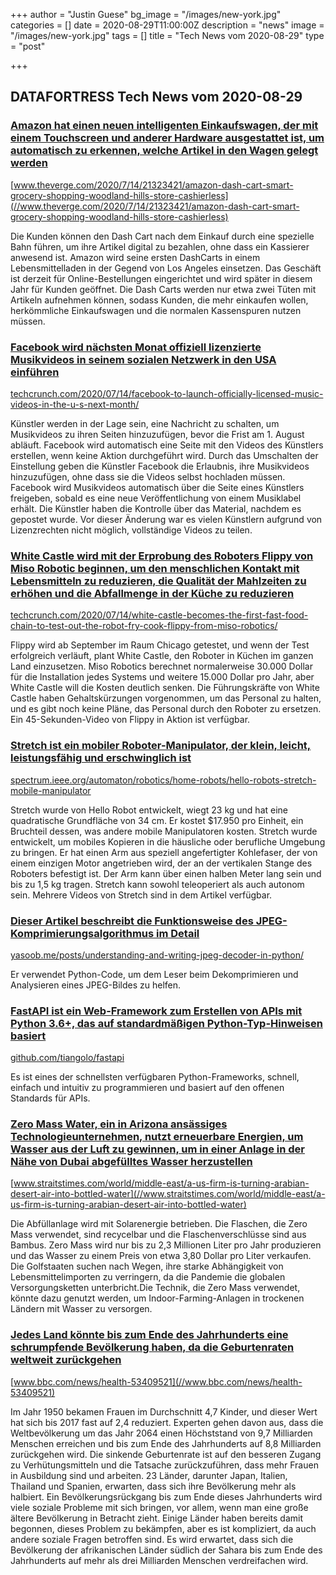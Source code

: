 +++
author = "Justin Guese"
bg_image = "/images/new-york.jpg"
categories = []
date = 2020-08-29T11:00:00Z
description = "news"
image = "/images/new-york.jpg"
tags = []
title = "Tech News vom 2020-08-29"
type = "post"

+++

        
## DATAFORTRESS Tech News vom 2020-08-29





### [Amazon hat einen neuen intelligenten Einkaufswagen, der mit einem Touchscreen und anderer Hardware ausgestattet ist, um automatisch zu erkennen, welche Artikel in den Wagen gelegt werden](//www.theverge.com/2020/7/14/21323421/amazon-dash-cart-smart-grocery-shopping-woodland-hills-store-cashierless)


[www.theverge.com/2020/7/14/21323421/amazon-dash-cart-smart-grocery-shopping-woodland-hills-store-cashierless](//www.theverge.com/2020/7/14/21323421/amazon-dash-cart-smart-grocery-shopping-woodland-hills-store-cashierless)


Die Kunden können den Dash Cart nach dem Einkauf durch eine spezielle Bahn führen, um ihre Artikel digital zu bezahlen, ohne dass ein Kassierer anwesend ist. Amazon wird seine ersten DashCarts in einem Lebensmittelladen in der Gegend von Los Angeles einsetzen. Das Geschäft ist derzeit für Online-Bestellungen eingerichtet und wird später in diesem Jahr für Kunden geöffnet. Die Dash Carts werden nur etwa zwei Tüten mit Artikeln aufnehmen können, sodass Kunden, die mehr einkaufen wollen, herkömmliche Einkaufswagen und die normalen Kassenspuren nutzen müssen.


### [Facebook wird nächsten Monat offiziell lizenzierte Musikvideos in seinem sozialen Netzwerk in den USA einführen](//techcrunch.com/2020/07/14/facebook-to-launch-officially-licensed-music-videos-in-the-u-s-next-month/)


[techcrunch.com/2020/07/14/facebook-to-launch-officially-licensed-music-videos-in-the-u-s-next-month/](//techcrunch.com/2020/07/14/facebook-to-launch-officially-licensed-music-videos-in-the-u-s-next-month/)


Künstler werden in der Lage sein, eine Nachricht zu schalten, um Musikvideos zu ihren Seiten hinzuzufügen, bevor die Frist am 1. August abläuft. Facebook wird automatisch eine Seite mit den Videos des Künstlers erstellen, wenn keine Aktion durchgeführt wird. Durch das Umschalten der Einstellung geben die Künstler Facebook die Erlaubnis, ihre Musikvideos hinzuzufügen, ohne dass sie die Videos selbst hochladen müssen. Facebook wird Musikvideos automatisch über die Seite eines Künstlers freigeben, sobald es eine neue Veröffentlichung von einem Musiklabel erhält. Die Künstler haben die Kontrolle über das Material, nachdem es gepostet wurde. Vor dieser Änderung war es vielen Künstlern aufgrund von Lizenzrechten nicht möglich, vollständige Videos zu teilen.


### [White Castle wird mit der Erprobung des Roboters Flippy von Miso Robotic beginnen, um den menschlichen Kontakt mit Lebensmitteln zu reduzieren, die Qualität der Mahlzeiten zu erhöhen und die Abfallmenge in der Küche zu reduzieren](//techcrunch.com/2020/07/14/white-castle-becomes-the-first-fast-food-chain-to-test-out-the-robot-fry-cook-flippy-from-miso-robotics/)


[techcrunch.com/2020/07/14/white-castle-becomes-the-first-fast-food-chain-to-test-out-the-robot-fry-cook-flippy-from-miso-robotics/](//techcrunch.com/2020/07/14/white-castle-becomes-the-first-fast-food-chain-to-test-out-the-robot-fry-cook-flippy-from-miso-robotics/)


Flippy wird ab September im Raum Chicago getestet, und wenn der Test erfolgreich verläuft, plant White Castle, den Roboter in Küchen im ganzen Land einzusetzen. Miso Robotics berechnet normalerweise 30.000 Dollar für die Installation jedes Systems und weitere 15.000 Dollar pro Jahr, aber White Castle will die Kosten deutlich senken. Die Führungskräfte von White Castle haben Gehaltskürzungen vorgenommen, um das Personal zu halten, und es gibt noch keine Pläne, das Personal durch den Roboter zu ersetzen. Ein 45-Sekunden-Video von Flippy in Aktion ist verfügbar.


### [Stretch ist ein mobiler Roboter-Manipulator, der klein, leicht, leistungsfähig und erschwinglich ist](//spectrum.ieee.org/automaton/robotics/home-robots/hello-robots-stretch-mobile-manipulator)


[spectrum.ieee.org/automaton/robotics/home-robots/hello-robots-stretch-mobile-manipulator](//spectrum.ieee.org/automaton/robotics/home-robots/hello-robots-stretch-mobile-manipulator)


Stretch wurde von Hello Robot entwickelt, wiegt 23 kg und hat eine quadratische Grundfläche von 34 cm. Er kostet $17.950 pro Einheit, ein Bruchteil dessen, was andere mobile Manipulatoren kosten. Stretch wurde entwickelt, um mobiles Kopieren in die häusliche oder berufliche Umgebung zu bringen. Er hat einen Arm aus speziell angefertigter Kohlefaser, der von einem einzigen Motor angetrieben wird, der an der vertikalen Stange des Roboters befestigt ist. Der Arm kann über einen halben Meter lang sein und bis zu 1,5 kg tragen. Stretch kann sowohl teleoperiert als auch autonom sein. Mehrere Videos von Stretch sind in dem Artikel verfügbar.


### [Dieser Artikel beschreibt die Funktionsweise des JPEG-Komprimierungsalgorithmus im Detail](//yasoob.me/posts/understanding-and-writing-jpeg-decoder-in-python/)


[yasoob.me/posts/understanding-and-writing-jpeg-decoder-in-python/](//yasoob.me/posts/understanding-and-writing-jpeg-decoder-in-python/)


Er verwendet Python-Code, um dem Leser beim Dekomprimieren und Analysieren eines JPEG-Bildes zu helfen.


### [FastAPI ist ein Web-Framework zum Erstellen von APIs mit Python 3.6+, das auf standardmäßigen Python-Typ-Hinweisen basiert](//github.com/tiangolo/fastapi)


[github.com/tiangolo/fastapi](//github.com/tiangolo/fastapi)


Es ist eines der schnellsten verfügbaren Python-Frameworks, schnell, einfach und intuitiv zu programmieren und basiert auf den offenen Standards für APIs.


### [Zero Mass Water, ein in Arizona ansässiges Technologieunternehmen, nutzt erneuerbare Energien, um Wasser aus der Luft zu gewinnen, um in einer Anlage in der Nähe von Dubai abgefülltes Wasser herzustellen](//www.straitstimes.com/world/middle-east/a-us-firm-is-turning-arabian-desert-air-into-bottled-water)


[www.straitstimes.com/world/middle-east/a-us-firm-is-turning-arabian-desert-air-into-bottled-water](//www.straitstimes.com/world/middle-east/a-us-firm-is-turning-arabian-desert-air-into-bottled-water)


Die Abfüllanlage wird mit Solarenergie betrieben. Die Flaschen, die Zero Mass verwendet, sind recycelbar und die Flaschenverschlüsse sind aus Bambus. Zero Mass wird nur bis zu 2,3 Millionen Liter pro Jahr produzieren und das Wasser zu einem Preis von etwa 3,80 Dollar pro Liter verkaufen. Die Golfstaaten suchen nach Wegen, ihre starke Abhängigkeit von Lebensmittelimporten zu verringern, da die Pandemie die globalen Versorgungsketten unterbricht.Die Technik, die Zero Mass verwendet, könnte dazu genutzt werden, um Indoor-Farming-Anlagen in trockenen Ländern mit Wasser zu versorgen.


### [Jedes Land könnte bis zum Ende des Jahrhunderts eine schrumpfende Bevölkerung haben, da die Geburtenraten weltweit zurückgehen](//www.bbc.com/news/health-53409521)


[www.bbc.com/news/health-53409521](//www.bbc.com/news/health-53409521)


Im Jahr 1950 bekamen Frauen im Durchschnitt 4,7 Kinder, und dieser Wert hat sich bis 2017 fast auf 2,4 reduziert. Experten gehen davon aus, dass die Weltbevölkerung um das Jahr 2064 einen Höchststand von 9,7 Milliarden Menschen erreichen und bis zum Ende des Jahrhunderts auf 8,8 Milliarden zurückgehen wird. Die sinkende Geburtenrate ist auf den besseren Zugang zu Verhütungsmitteln und die Tatsache zurückzuführen, dass mehr Frauen in Ausbildung sind und arbeiten. 23 Länder, darunter Japan, Italien, Thailand und Spanien, erwarten, dass sich ihre Bevölkerung mehr als halbiert. Ein Bevölkerungsrückgang bis zum Ende dieses Jahrhunderts wird viele soziale Probleme mit sich bringen, vor allem, wenn man eine große ältere Bevölkerung in Betracht zieht. Einige Länder haben bereits damit begonnen, dieses Problem zu bekämpfen, aber es ist kompliziert, da auch andere soziale Fragen betroffen sind. Es wird erwartet, dass sich die Bevölkerung der afrikanischen Länder südlich der Sahara bis zum Ende des Jahrhunderts auf mehr als drei Milliarden Menschen verdreifachen wird.